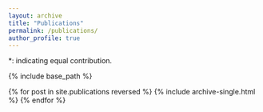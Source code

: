 ```yaml
---
layout: archive
title: "Publications"
permalink: /publications/
author_profile: true
---
```


*: indicating equal contribution.

{% include base_path %}

{% for post in site.publications reversed %}
  {% include archive-single.html %}
{% endfor %}
